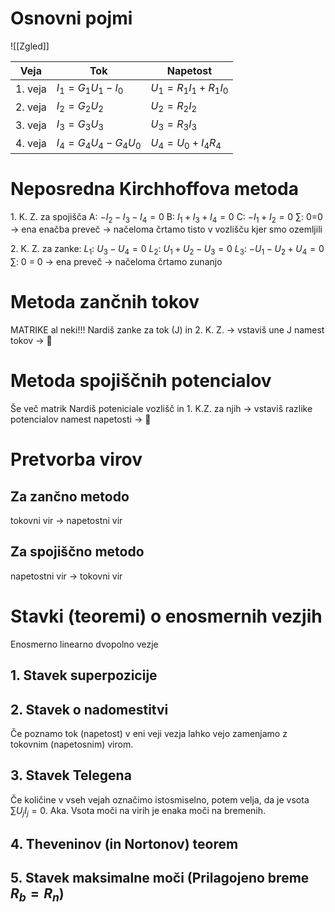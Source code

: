 # Osnovni pojmi
![[Zgled]]

| Veja    | Tok                     | Napetost                |
| ------- | ----------------------- | ----------------------- |
| 1. veja | $I_1 = G_1U_1 - I_0$    | $U_1 = R_1I_1 + R_1I_0$ |
| 2. veja | $I_2 = G_2 U_2$         | $U_2 = R_2I_2$          |
| 3. veja | $I_3 = G_3U_3$          | $U_3 = R_3I_3$          |
| 4. veja | $I_4 = G_4U_4 - G_4U_0$ | $U_4 = U_0 + I_4R_4$    |
# Neposredna Kirchhoffova metoda
 1\. K. Z. za spojišča
		A:  $-I_2 - I_3 - I_4 = 0$
		B: $I_1 + I_3 + I_4 = 0$
		C: $-I_1  + I_2 = 0$
		$\sum$: 0=0 -> ena enačba preveč -> načeloma črtamo tisto v vozlišču kjer smo ozemljili

2\. K. Z. za zanke:
		$L_1$: $U_3 - U_4 = 0$
		$L_2$: $U_1 + U_2 - U_3 = 0$
		$L_3$: $-U_1 - U_2 + U_4 = 0$
		$\sum$: 0 = 0 -> ena preveč -> načeloma črtamo zunanjo

# Metoda zančnih tokov
MATRIKE al neki!!!
Nardiš zanke za tok (J) in 2. K. Z. -> vstaviš une J namest tokov -> 🤯

# Metoda spojiščnih potencialov
Še več matrik
Nardiš poteniciale vozlišč in 1. K.Z. za njih -> vstaviš razlike potencialov namest napetosti -> 🤯

# Pretvorba virov
## Za zančno metodo
tokovni vir -> napetostni vir

## Za spojiščno metodo
napetostni vir -> tokovni vir


# Stavki (teoremi) o enosmernih vezjih
Enosmerno linearno dvopolno vezje
## 1. Stavek superpozicije
## 2. Stavek o nadomestitvi
Če poznamo tok (napetost) v eni veji vezja lahko vejo zamenjamo z tokovnim (napetosnim) virom.
## 3. Stavek Telegena
Če količine v vseh vejah označimo istosmiselno, potem velja, da je vsota $\sum U_j I_j = 0$. 
Aka. Vsota moči na virih je enaka moči na bremenih.
## 4. Theveninov (in Nortonov) teorem
## 5. Stavek maksimalne moči (Prilagojeno breme $R_b = R_n$)
